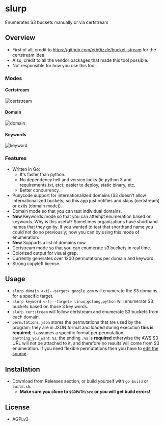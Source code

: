 # slurp
Enumerates S3 buckets manually or via certstream

## Overview
- First of all, credit to https://github.com/eth0izzle/bucket-stream for the certstream idea.
- Also, credit to all the vendor packages that made this tool possible.
- Not responsible for how you use this tool.

### Modes
#### Certstream
![certstream](https://i.imgur.com/6CzEg7p.png)

#### Domain
![domain](https://i.imgur.com/p2wCqxu.png)

#### Keywords
![keyword](https://i.imgur.com/beGyx7K.png)

### Features
- Written in Go:
    - It's faster than python.
    - No dependency hell and version locks (ie python 3 and requirements.txt, etc); easier to deploy, static binary, etc.
    - Better concurrency.
- Punycode support for internationalized domains (S3 doesn't allow internationalized buckets; so this app just notifies and skips (certstream) or exits (domain mode)).
- Domain mode so that you can test individual domains.
- **New** Keywords mode so that you can attempt enumeration based on keywords. Why is this useful? Sometimes organizations have shorthand names that they go by. If you wanted to test that shorthand name you could not do so previously; now you can by using this mode of enumeration.
- **New** Supports a list of domains now.
- Certstream mode so that you can enumerate s3 buckets in real time.
- Colorized output for visual grep.
- Currently generates over 1200 permutations per domain and keyword.
- Strong copyleft license.

## Usage
- `slurp domain <-t|--target> google.com` will enumerate the S3 domains for a specific target.
- `slurp keyword <-t|--target> linux,golang,python` will enumerate S3 buckets based on those 3 key words.
- `slurp certstream` will follow certstream and enumerate S3 buckets from each domain.
- `permutations.json` stores the permutations that are used by the program; they are in JSON format and loaded during execution **this is required**; it assumes a specific format per permutation: `anything_you_want.%s`; the ending `.%s` is **required** otherwise the AWS S3 URL will not be attached to it, and therefore no results will come from S3 enumeration. If you need flexible permutations then you have to [edit the source](https://github.com/bbb31/slurp/blob/master/main.go#L361).

## Installation
- Download from Releases section, or build yourself with `go build` or `build.sh`.
    - **Make sure you clone to `$GOPATH/src` or you will get build errors!**

## License
- AGPLv3
